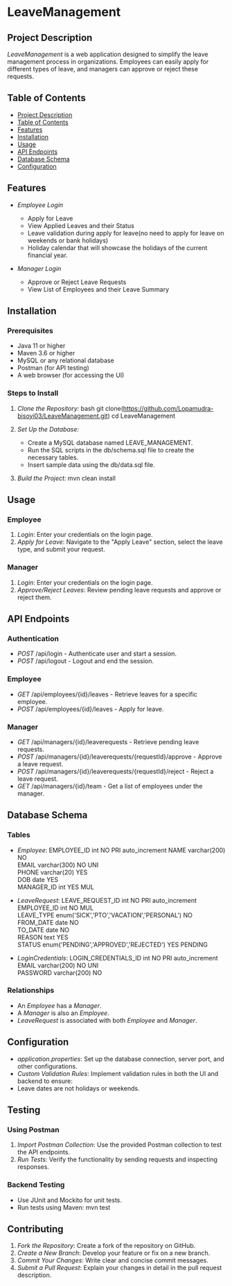 # LeaveManagement

## Project Description
*LeaveManagement* is a web application designed to simplify the leave management process in organizations. 
Employees can easily apply for different types of leave, and managers can approve or reject these requests.

## Table of Contents
- [Project Description](#project-description)
- [Table of Contents](#table-of-contents)
- [Features](#features)
- [Installation](#installation)
- [Usage](#usage)
- [API Endpoints](#api-endpoints)
- [Database Schema](#database-schema)
- [Configuration](#configuration)

## Features
- *Employee Login*
  - Apply for Leave
  - View Applied Leaves and their Status
  - Leave validation during apply for leave(no need to apply for leave on weekends or bank holidays)
  - Holiday calendar that will showcase the holidays of the current financial year.

- *Manager Login*
  - Approve or Reject Leave Requests
  - View List of Employees and their Leave Summary
  
## Installation
### Prerequisites
- Java 11 or higher
- Maven 3.6 or higher
- MySQL or any relational database
- Postman (for API testing)
- A web browser (for accessing the UI)

### Steps to Install
1. *Clone the Repository:*
   bash
   git clone(https://github.com/Lopamudra-bisoyi03/LeaveManagement.git)
   cd LeaveManagement
   

2. *Set Up the Database:*
   - Create a MySQL database named LEAVE_MANAGEMENT.
   - Run the SQL scripts in the db/schema.sql file to create the necessary tables.
   - Insert sample data using the db/data.sql file.

3. *Build the Project:*
   mvn clean install


## Usage
### Employee
1. *Login*: Enter your credentials on the login page.
2. *Apply for Leave*: Navigate to the "Apply Leave" section, select the leave type, and submit your request.

### Manager
1. *Login*: Enter your credentials on the login page.
2. *Approve/Reject Leaves*: Review pending leave requests and approve or reject them.

## API Endpoints

### Authentication
- *POST* /api/login - Authenticate user and start a session.
- *POST* /api/logout - Logout and end the session.

### Employee
- *GET* /api/employees/{id}/leaves - Retrieve leaves for a specific employee.
- *POST* /api/employees/{id}/leaves - Apply for leave.

### Manager
- *GET* /api/managers/{id}/leaverequests - Retrieve pending leave requests.
- *POST* /api/managers/{id}/leaverequests/{requestId}/approve - Approve a leave request.
- *POST* /api/managers/{id}/leaverequests/{requestId}/reject - Reject a leave request.
- *GET* /api/managers/{id}/team - Get a list of employees under the manager.

## Database Schema
### Tables
- *Employee*:
EMPLOYEE_ID	int	NO	PRI		auto_increment
NAME	varchar(200)	NO			
EMAIL	varchar(300)	NO	UNI		
PHONE	varchar(20)	YES			
DOB	date	YES			
MANAGER_ID	int	YES	MUL		

- *LeaveRequest*: 
LEAVE_REQUEST_ID	int	NO	PRI		auto_increment
EMPLOYEE_ID	int	NO	MUL		
LEAVE_TYPE	enum('SICK','PTO','VACATION','PERSONAL')	NO			
FROM_DATE	date	NO			
TO_DATE	date	NO			
REASON	text	YES			
STATUS	enum('PENDING','APPROVED','REJECTED')	YES		PENDING

- *LoginCredentials*: 
LOGIN_CREDENTIALS_ID	int	NO	PRI		auto_increment
EMAIL	varchar(200)	NO	UNI		
PASSWORD	varchar(200)	NO			

### Relationships
- An *Employee* has a *Manager*.
- A *Manager* is also an *Employee*.
- *LeaveRequest* is associated with both *Employee* and *Manager*.

## Configuration
- *application.properties*: Set up the database connection, server port, and other configurations.
- *Custom Validation Rules*: Implement validation rules in both the UI and backend to ensure:
 - Leave dates are not holidays or weekends.

## Testing
### Using Postman
1. *Import Postman Collection*: Use the provided Postman collection to test the API endpoints.
2. *Run Tests*: Verify the functionality by sending requests and inspecting responses.

### Backend Testing
- Use JUnit and Mockito for unit tests.
- Run tests using Maven:
  mvn test
  

## Contributing
1. *Fork the Repository*: Create a fork of the repository on GitHub.
2. *Create a New Branch*: Develop your feature or fix on a new branch.
3. *Commit Your Changes*: Write clear and concise commit messages.
4. *Submit a Pull Request*: Explain your changes in detail in the pull request description.

